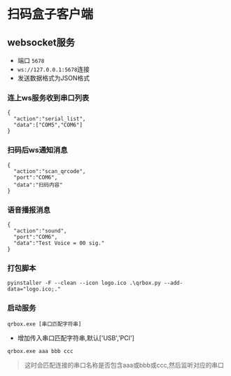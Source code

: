 # 扫码盒子客户端

## websocket服务
- 端口 `5678`
- `ws://127.0.0.1:5678`连接
- 发送数据格式为JSON格式

### 连上ws服务收到串口列表
```
{
  "action":"serial_list",
  "data":["COM5","COM6"]
}
```

### 扫码后ws通知消息
```
{
  "action":"scan_qrcode",
  "port":"COM6",
  "data":"扫码内容"
}
```

### 语音播报消息
```
{
  "action":"sound",
  "port":"COM6",
  "data":"Test Voice = 00 sig."
}
```

### 打包脚本
```
pyinstaller -F --clean --icon logo.ico .\qrbox.py --add-data="logo.ico;."
```

### 启动服务
```
qrbox.exe [串口匹配字符串]
```
- 增加传入串口匹配字符串,默认['USB','PCI']
```
qrbox.exe aaa bbb ccc
```
> 这时会匹配连接的串口名称是否包含aaa或bbb或ccc,然后监听对应的串口
